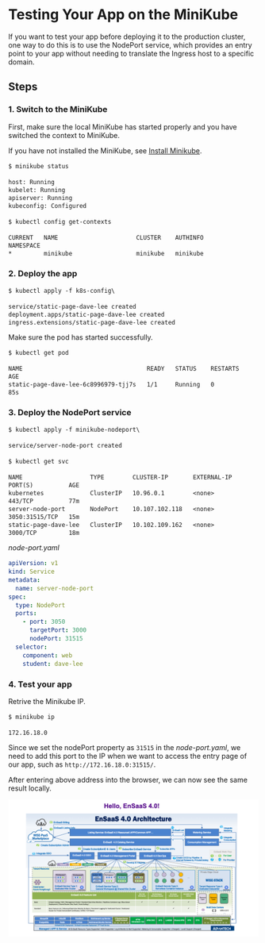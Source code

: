 # Testing Your App on the MiniKube

If you want to test your app before deploying it to the production cluster, one way to do this is to use the NodePort service, which provides an entry point to your app without needing to translate the Ingress host to a specific domain.

## Steps

### 1. Switch to the MiniKube

First, make sure the local MiniKube has started properly and you have switched the context to MiniKube.

If you have not installed the MiniKube, see [Install Minikube](https://kubernetes.io/docs/tasks/tools/install-minikube/).

```shell
$ minikube status

host: Running
kubelet: Running
apiserver: Running
kubeconfig: Configured

$ kubectl config get-contexts

CURRENT   NAME                      CLUSTER    AUTHINFO        NAMESPACE
*         minikube                  minikube   minikube
```

### 2. Deploy the app

```shell
$ kubectl apply -f k8s-config\

service/static-page-dave-lee created
deployment.apps/static-page-dave-lee created
ingress.extensions/static-page-dave-lee created
```

Make sure the pod has started successfully.

```shell
$ kubectl get pod

NAME                                   READY   STATUS    RESTARTS   AGE
static-page-dave-lee-6c8996979-tjj7s   1/1     Running   0          85s
```

### 3. Deploy the NodePort service

```shell
$ kubectl apply -f minikube-nodeport\

service/server-node-port created

$ kubectl get svc

NAME                   TYPE        CLUSTER-IP       EXTERNAL-IP   PORT(S)          AGE
kubernetes             ClusterIP   10.96.0.1        <none>        443/TCP          77m
server-node-port       NodePort    10.107.102.118   <none>        3050:31515/TCP   15m
static-page-dave-lee   ClusterIP   10.102.109.162   <none>        3000/TCP         18m
```

_node-port.yaml_

```yaml
apiVersion: v1
kind: Service
metadata:
  name: server-node-port
spec:
  type: NodePort
  ports:
    - port: 3050
      targetPort: 3000
      nodePort: 31515
  selector:
    component: web
    student: dave-lee
```

### 4. Test your app

Retrive the Minikube IP.

```shell
$ minikube ip

172.16.18.0
```

Since we set the nodePort property as ``31515`` in the _node-port.yaml_, we need to add this port to the IP when we want to access the entry page of our app, such as ``http://172.16.18.0:31515/``.

After entering above address into the browser, we can now see the same result locally.

![ensaas-4.0](../img/result.png)
